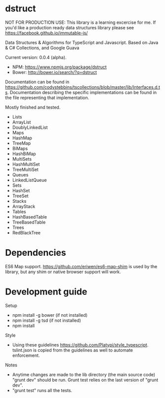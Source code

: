 dstruct
====

NOT FOR PRODUCTION USE: This library is a learning excercise for me. If you'd like a production ready data structures library please see https://facebook.github.io/immutable-js/

Data Structures & Algorithms for TypeScript and Javascript. Based on Java & C# Collections, and Google Guava

Current version: 0.0.4 (alpha).
 * NPM: https://www.npmjs.org/package/dstruct
 * Bower: http://bower.io/search/?q=dstruct

Documentation can be found in https://github.com/codystebbins/tscollections/blob/master/lib/Interfaces.d.ts.
Documentation describing the specific implementations can be found in the file representing that implementation.

Mostly finished and tested.
* Lists
 * ArrayList
 * DoublyLinkedList
* Maps
 * HashMap
 * TreeMap
* BiMaps
 * HashBiMap
* MultiSets
 * HashMultiSet
 * TreeMultiSet
* Queues
 * LinkedListQueue
* Sets
 * HashSet
 * TreeSet
* Stacks
 * ArrayStack
* Tables
 * HashBasedTable
 * TreeBasedTable
* Trees
 * RedBlackTree


Dependencies
====

ES6 Map support. https://github.com/eriwen/es6-map-shim is used by the library, but any shim or native browser support will work.

Development guide
====

Setup
* npm install -g bower (if not installed)
* npm install -g tsd (if not installed)
* npm install

Style
* Using these guidelines https://github.com/Platypi/style_typescript. tslint.json is copied from the guidelines as well to automate enforcement.

Notes
* Anytime changes are made to the lib directory (the main source code) "grunt dev" should be run. Grunt test relies on the last version of "grunt dev".
* "grunt test" runs all the tests.
